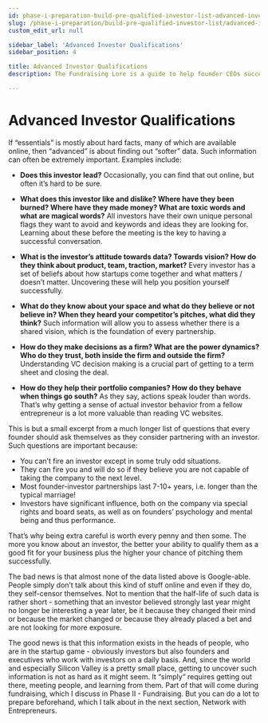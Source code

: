 ```yaml
---
id: phase-i-preparation-build-pre-qualified-investor-list-advanced-investor-qualifications
slug: /phase-i-preparation/build-pre-qualified-investor-list/advanced-investor-qualifications
custom_edit_url: null

sidebar_label: 'Advanced Investor Qualifications'
sidebar_position: 4

title: Advanced Investor Qualifications
description: The Fundraising Lore is a guide to help founder CEOs successfully raise early-stage VC financing from Silicon Valley investors.

---
```


# Advanced Investor Qualifications

If “essentials” is mostly about hard facts, many of which are available online, then “advanced” is about finding out “softer” data. Such information can often be extremely important. Examples include:

* **Does this investor lead?** Occasionally, you can find that out online, but often it’s hard to be sure.

* **What does this investor like and dislike? Where have they been burned? Where have they made money? What are toxic words and what are magical words?** All investors have their own unique personal flags they want to avoid and keywords and ideas they are looking for. Learning about these before the meeting is the key to having a successful conversation.

* **What is the investor’s attitude towards data? Towards vision? How do they think about product, team, traction, market?** Every investor has a set of beliefs about how startups come together and what matters / doesn’t matter. Uncovering these will help you position yourself successfully.

* **What do they know about your space and what do they believe or not believe in? When they heard your competitor’s pitches, what did they think?** Such information will allow you to assess whether there is a shared vision, which is the foundation of every partnership.

* **How do they make decisions as a firm? What are the power dynamics? Who do they trust, both inside the firm and outside the firm?** Understanding VC decision making is a crucial part of getting to a term sheet and closing the deal.

* **How do they help their portfolio companies? How do they behave when things go south?** As they say, actions speak louder than words. That’s why getting a sense of actual investor behavior from a fellow entrepreneur is a lot more valuable than reading VC websites.

This is but a small excerpt from a much longer list of questions that every founder should ask themselves as they consider partnering with an investor. Such questions are important because:
* You can’t fire an investor except in some truly odd situations.
* They can fire you and will do so if they believe you are not capable of taking the company to the next level.
* Most founder-investor partnerships last 7-10+ years, i.e. longer than the typical marriage!
* Investors have significant influence, both on the company via special rights and board seats, as well as on founders’ psychology and mental being and thus performance. 

That’s why being extra careful is worth every penny and then some. The more you know about an investor, the better your ability to qualify them as a good fit for your business plus the higher your chance of pitching them successfully.

The bad news is that almost none of the data listed above is Google-able. People simply don’t talk about this kind of stuff online and even if they do, they self-censor themselves. Not to mention that the half-life of such data is rather short - something that an investor believed strongly last year might no longer be interesting a year later, be it because they changed their mind or because the market changed or because they already placed a bet and are not looking for more exposure.

The good news is that this information exists in the heads of people, who are in the startup game - obviously investors but also founders and executives who work with investors on a daily basis. And, since the world and especially Silicon Valley is a pretty small place, getting to uncover such information is not as hard as it might seem. It “simply“ requires getting out there, meeting people, and learning from them. Part of that will come during fundraising, which I discuss in Phase II - Fundraising. But you can do a lot to prepare beforehand, which I talk about in the next section, Network with Entrepreneurs.